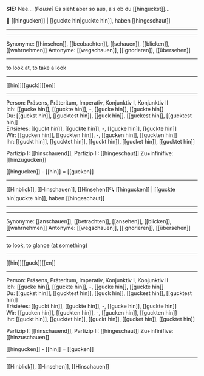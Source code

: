 **SIE:** Nee… _(Pause)_ Es sieht aber so aus, als ob du [[hinguckst]]…


🧐 [[hingucken]] | [[guckte hin|guckte hin]], haben [[hingeschaut]]

---

---
Synonyme: [[hinsehen]], [[beobachten]], [[schauen]], [[blicken]], [[wahrnehmen]]
Antonyme: [[wegschauen]], [[ignorieren]], [[übersehen]]

---
to look at, to take a look

---
[[hin]][[guck]][[en]]
 
---

Person: Präsens, Präteritum, Imperativ, Konjunktiv I, Konjunktiv II  
Ich: [[gucke hin]], [[guckte hin]], -, [[gucke hin]], [[guckte hin]]  
Du: [[guckst hin]], [[gucktest hin]], [[guck hin]], [[guckest hin]], [[gucktest hin]]  
Er/sie/es: [[guckt hin]], [[guckte hin]], -, [[gucke hin]], [[guckte hin]]  
Wir: [[gucken hin]], [[guckten hin]], -, [[gucken hin]], [[guckten hin]]  
Ihr: [[guckt hin]], [[gucktet hin]], [[guckt hin]], [[gucket hin]], [[gucktet hin]]  

Partizip I: [[hinschauend]], 
Partizip II: [[hingeschaut]]
Zu+infinifive: [[hinzugucken]]

[[hingucken]] - [[hin]] = [[gucken]]

---
[[Hinblick]], [[Hinschauen]], [[Hinsehen]]🔍 [[hingucken]] | [[guckte hin|guckte hin]], haben [[hingeschaut]]

---

---
Synonyme: [[anschauen]], [[betrachten]], [[ansehen]], [[blicken]], [[wahrnehmen]]
Antonyme: [[wegschauen]], [[ignorieren]], [[übersehen]]

---
to look, to glance (at something)

---
[[hin]][[guck]][[en]]
 
---

Person: Präsens, Präteritum, Imperativ, Konjunktiv I, Konjunktiv II  
Ich: [[gucke hin]], [[guckte hin]], -, [[gucke hin]], [[guckte hin]]  
Du: [[guckst hin]], [[gucktest hin]], [[guck hin]], [[guckest hin]], [[gucktest hin]]  
Er/sie/es: [[guckt hin]], [[guckte hin]], -, [[gucke hin]], [[guckte hin]]  
Wir: [[gucken hin]], [[guckten hin]], -, [[gucken hin]], [[guckten hin]]  
Ihr: [[guckt hin]], [[gucktet hin]], [[guckt hin]], [[gucket hin]], [[gucktet hin]]  

Partizip I: [[hinschauend]], 
Partizip II: [[hingeschaut]]
Zu+infinifive: [[hinzuschauen]]

[[hingucken]] - [[hin]] = [[gucken]]

---
[[Hinblick]], [[Hinsehen]], [[Hinschauen]]